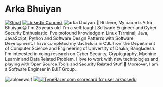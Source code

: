 # Arka Bhuiyan

[![Gmail](https://img.shields.io/badge/%20-Send%20Mail-black?color=14171A&labelColor=ef5350&logo=gmail&logoColor=ffffff)](mailto:arkabhuiyancsedu@gmail.com?subject=From%20GitHub&body=Hi,%20there.%20Found%20you%20from%20GitHub.)
[![LinkedIn Connect](https://img.shields.io/badge/%20-Connect-black?color=14171A&labelColor=212121&logo=linkedin&logoColor=ffffff)](https://www.linkedin.com/in/arka-bhuiyan-2978291b0/) <img src="https://komarev.com/ghpvc/?username=ablonewolf" alt="arka bhuiyan" />
:wave: Hi there, My name is Arka Bhuiyan.😀 I'm 25 years old, I'm a self-taught Software Engineer and Cyber Security Enthusiastic.
I've profound knowledge in Linux Terminal, Java, JavaScript, Python and Software Design Patterns with Software Development. 
I have completed my Bachelors in CSE from the Department of Computer Science and Engineering of University of Dhaka, Bangladesh. 
I'm interested in doing research on Cyber Security, Cryptography, Machine Learnin and Data Related Problem. 
I love to work with new technologies and playing with Open Source Tools and Security Related Stuff.🤖
Moreover, I am a Software Engineer in BJIT Group.

<p align="left">
<img src="https://github-readme-stats.vercel.app/api?username=ablonewolf&theme=Cyberpunk&show_icons=true" alt="ablonewolf" />
<a href="https://github.com/ablonewolf"> <img src="https://github-readme-stats.anuraghazra1.vercel.app/api/top-langs/?username=ablonewolf&layout=compact&theme=Cyberpunk" />
</a>
<a href="https://data.typeracer.com/pit/profile?user=arkacsedu&ref=badge" target="_top"><img src="https://data.typeracer.com/misc/badge?user=arkacsedu" border="0" alt="TypeRacer.com scorecard for user arkacsedu"/></a>
</p>
